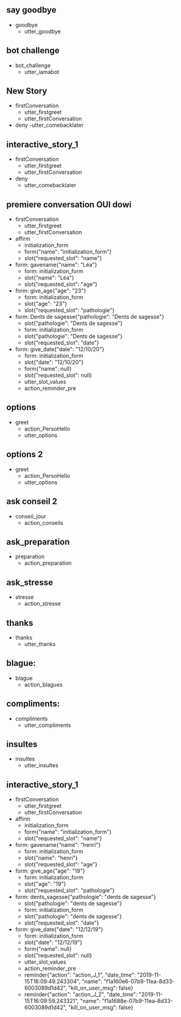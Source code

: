 ## say goodbye
* goodbye
  - utter_goodbye

## bot challenge
* bot_challenge
  - utter_iamabot


## New Story

* firstConversation
    - utter_firstgreet
    - utter_firstConversation
* deny
    -utter_comebacklater


## interactive_story_1
* firstConversation
    - utter_firstgreet
    - utter_firstConversation
* deny
    - utter_comebacklater

## premiere conversation OUI dowi
* firstConversation
    - utter_firstgreet
    - utter_firstConversation
* affirm
    - initialization_form
    - form{"name": "initialization_form"}
    - slot{"requested_slot": "name"}
* form: gavename{"name": "Léa"}
    - form: initialization_form
    - slot{"name": "Léa"}
    - slot{"requested_slot": "age"}
* form: give_age{"age": "23"}
    - form: initialization_form
    - slot{"age": "23"}
    - slot{"requested_slot": "pathologie"}
* form: Dents de sagesse{"pathologie": "Dents de sagesse"}
    - slot{"pathologie": "Dents de sagesse"}
    - form: initialization_form
    - slot{"pathologie": "Dents de sagesse"}
    - slot{"requested_slot": "date"}
* form: give_date{"date": "12/10/20"}
    - form: initialization_form
    - slot{"date": "12/10/20"}
    - form{"name": null}
    - slot{"requested_slot": null}
    - utter_slot_values
    - action_reminder_pre

## options
* greet
    - action_PersoHello
    - utter_options

## options 2
* greet
    - action_PersoHello
    - utter_options

## ask conseil 2
* conseil_jour
    - action_conseils

## ask_preparation
* preparation
    - action_preparation

## ask_stresse
* stresse
    - action_stresse


## thanks
* thanks
    - utter_thanks

## blague:
* blague
    - action_blagues

## compliments:
* compliments
    - utter_compliments
    
## insultes
* insultes
    - utter_insultes

## interactive_story_1
* firstConversation
    - utter_firstgreet
    - utter_firstConversation
* affirm
    - initialization_form
    - form{"name": "initialization_form"}
    - slot{"requested_slot": "name"}
* form: gavename{"name": "henri"}
    - form: initialization_form
    - slot{"name": "henri"}
    - slot{"requested_slot": "age"}
* form: give_age{"age": "19"}
    - form: initialization_form
    - slot{"age": "19"}
    - slot{"requested_slot": "pathologie"}
* form: dents_sagesse{"pathologie": "dents de sagesse"}
    - slot{"pathologie": "dents de sagesse"}
    - form: initialization_form
    - slot{"pathologie": "dents de sagesse"}
    - slot{"requested_slot": "date"}
* form: give_date{"date": "12/12/19"}
    - form: initialization_form
    - slot{"date": "12/12/19"}
    - form{"name": null}
    - slot{"requested_slot": null}
    - utter_slot_values
    - action_reminder_pre
    - reminder{"action": "action_J_1", "date_time": "2019-11-15T16:09:49.243304", "name": "f1a160e6-07b9-11ea-8d33-6003089d1d42", "kill_on_user_msg": false}
    - reminder{"action": "action_J_2", "date_time": "2019-11-15T16:09:59.243321", "name": "f1a1688e-07b9-11ea-8d33-6003089d1d42", "kill_on_user_msg": false}
